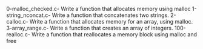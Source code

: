 0-malloc_checked.c- Write a function that allocates memory using malloc
1-string_nconcat.c- Write a function that concatenates two strings.
2-calloc.c- Write a function that allocates memory for an array, using malloc.
3-array_range.c- Write a function that creates an array of integers.
100-realloc.c- Write a function that reallocates a memory block using malloc and free
